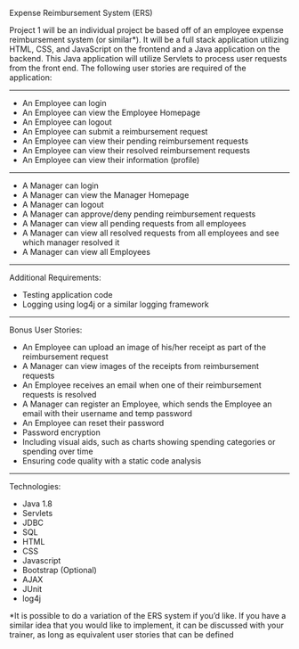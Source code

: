 Expense Reimbursement System (ERS) 

Project 1 will be an individual project be based off of an employee expense reimbursement system (or similar*). It will be a full stack application utilizing HTML, CSS, and JavaScript on the frontend and a Java application on the backend. This Java application will utilize Servlets to process user requests from the front end. The following user stories are required of the application: 

---

- An Employee can login 
- An Employee can view the Employee Homepage 
- An Employee can logout 
- An Employee can submit a reimbursement request                                               
- An Employee can view their pending reimbursement requests 
- An Employee can view their resolved reimbursement requests 
- An Employee can view their information (profile) 

---

- A Manager can login 
- A Manager can view the Manager Homepage 
- A Manager can logout 
- A Manager can approve/deny pending reimbursement requests 
- A Manager can view all pending requests from all employees 
- A Manager can view all resolved requests from all employees and see which manager resolved it 
- A Manager can view all Employees	 

---

Additional Requirements: 
- Testing application code 
- Logging using log4j or a similar logging framework 

---

Bonus User Stories: 

- An Employee can upload an image of his/her receipt as part of the reimbursement request  
- A Manager can view images of the receipts from reimbursement requests 
- An Employee receives an email when one of their reimbursement requests is resolved  
- A Manager can register an Employee, which sends the Employee an email with their username  and temp password  
- An Employee can reset their password 
- Password encryption 
- Including visual aids, such as charts showing spending categories or spending over time 
- Ensuring code quality with a static code analysis 

---

Technologies: 

- Java 1.8 
- Servlets 
- JDBC 
- SQL 
- HTML 
- CSS 
- Javascript 
- Bootstrap (Optional)
- AJAX 
- JUnit 
- log4j 

*It is possible to do a variation of the ERS system if you’d like. If you have a similar idea that you would like to implement, it can be discussed with your trainer, as long as equivalent user stories that can be defined 